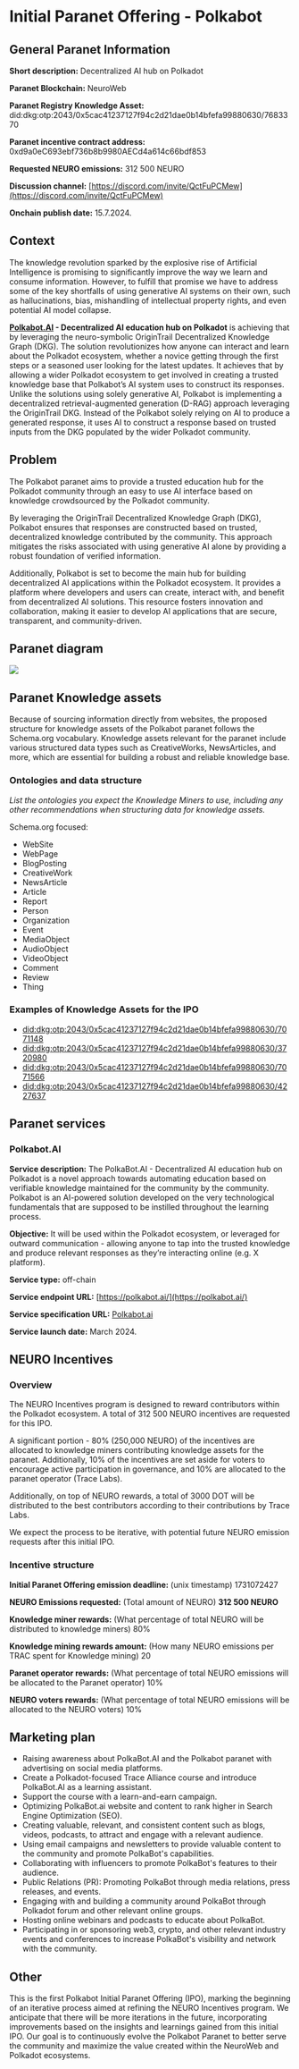 # Initial Paranet Offering - Polkabot


## General Paranet Information

**Short description:** Decentralized AI hub on Polkadot

**Paranet Blockchain:** NeuroWeb

**Paranet Registry Knowledge Asset:** did:dkg:otp:2043/0x5cac41237127f94c2d21dae0b14bfefa99880630/7683370

**Paranet incentive contract address:** 0xd9a0eC693ebf736b8b9980AECd4a614c66bdf853

**Requested NEURO emissions:** 312 500 NEURO

**Discussion channel:** [https://discord.com/invite/QctFuPCMew](https://discord.com/invite/QctFuPCMew)

**Onchain publish date:**  15.7.2024.


## Context

The knowledge revolution sparked by the explosive rise of Artificial Intelligence is promising to significantly improve the way we learn and consume information. However, to fulfill that promise we have to address some of the key shortfalls of using generative AI systems on their own, such as hallucinations, bias, mishandling of intellectual property rights, and even potential AI model collapse.

**[Polkabot.AI](http://Polkabot.AI) - Decentralized AI education hub on Polkadot** is achieving that by leveraging the neuro-symbolic OriginTrail Decentralized Knowledge Graph (DKG). The solution revolutionizes how anyone can interact and learn about the Polkadot ecosystem, whether a novice getting through the first steps or a seasoned user looking for the latest updates. It achieves that by allowing a wider Polkadot ecosystem to get involved in creating a trusted knowledge base that Polkabot’s AI system uses to construct its responses. Unlike the solutions using solely generative AI, Polkabot is implementing a decentralized retrieval-augmented generation (D-RAG) approach leveraging the OriginTrail DKG. Instead of the Polkabot solely relying on AI to produce a generated response, it uses AI to construct a response based on trusted inputs from the DKG populated by the wider Polkadot community. 


## Problem

The Polkabot paranet aims to provide a trusted education hub for the Polkadot community through an easy to use AI interface based on knowledge crowdsourced by the Polkadot community.

By leveraging the OriginTrail Decentralized Knowledge Graph (DKG), Polkabot ensures that responses are constructed based on trusted, decentralized knowledge contributed by the community. This approach mitigates the risks associated with using generative AI alone by providing a robust foundation of verified information.

Additionally, Polkabot is set to become the main hub for building decentralized AI applications within the Polkadot ecosystem. It provides a platform where developers and users can create, interact with, and benefit from decentralized AI solutions. This resource fosters innovation and collaboration, making it easier to develop AI applications that are secure, transparent, and community-driven.


## Paranet diagram


![](./dkg.png)



## Paranet Knowledge assets

Because of sourcing information directly from websites, the proposed structure for knowledge assets of the Polkabot paranet follows the Schema.org vocabulary. Knowledge assets relevant for the paranet include various structured data types such as CreativeWorks, NewsArticles, and more, which are essential for building a robust and reliable knowledge base.


### Ontologies and data structure

_List the ontologies you expect the Knowledge Miners to use, including any other recommendations when structuring data for knowledge assets._

Schema.org focused:
* WebSite
* WebPage
* BlogPosting
* CreativeWork
* NewsArticle
* Article
* Report
* Person
* Organization
* Event
* MediaObject
* AudioObject
* VideoObject
* Comment
* Review
* Thing


### Examples of Knowledge Assets for the IPO

* [did:dkg:otp:2043/0x5cac41237127f94c2d21dae0b14bfefa99880630/7071148](https://dkg.origintrail.io/explore?ual=did:dkg:otp:2043/0x5cac41237127f94c2d21dae0b14bfefa99880630/7071148)
* [did:dkg:otp:2043/0x5cac41237127f94c2d21dae0b14bfefa99880630/3720980](https://dkg.origintrail.io/explore?ual=did:dkg:otp:2043/0x5cac41237127f94c2d21dae0b14bfefa99880630/3720980)
* [did:dkg:otp:2043/0x5cac41237127f94c2d21dae0b14bfefa99880630/7071566](https://dkg.origintrail.io/explore?ual=did:dkg:otp:2043/0x5cac41237127f94c2d21dae0b14bfefa99880630/7071566)
* [did:dkg:otp:2043/0x5cac41237127f94c2d21dae0b14bfefa99880630/4227637](https://dkg.origintrail.io/explore?ual=did:dkg:otp:2043/0x5cac41237127f94c2d21dae0b14bfefa99880630/4227637)


## Paranet services


### Polkabot.AI 

**Service description:** The PolkaBot.AI - Decentralized AI education hub on Polkadot is a novel approach towards automating education based on verifiable knowledge maintained for the community by the community. Polkabot is an AI-powered solution developed on the very technological fundamentals that are supposed to be instilled throughout the learning process.

**Objective:** It will be used within the Polkadot ecosystem, or leveraged for outward communication - allowing anyone to tap into the trusted knowledge and produce relevant responses as they’re interacting online (e.g. X platform).

**Service type:** off-chain

**Service endpoint URL:** [https://polkabot.ai/](https://polkabot.ai/)

**Service specification URL:** [Polkabot.ai](https://docs.google.com/document/d/1hKX0hT1xm5jRrfOEnixYjY7zsVDEzpTD8BiHvpcxYQI/edit#heading=h.47kmd9au2r5q)

**Service launch date:** March 2024.


## NEURO Incentives

### Overview

The NEURO Incentives program is designed to reward contributors within the Polkadot ecosystem. A total of 312 500 NEURO incentives are requested for this IPO. 

A significant portion - 80% (250,000 NEURO) of the incentives are allocated to knowledge miners contributing knowledge assets for the paranet. Additionally, 10% of the incentives are set aside for voters to encourage active participation in governance, and 10% are allocated to the paranet operator (Trace Labs). 

Additionally, on top of NEURO rewards, a total of 3000 DOT will be distributed to the best contributors according to their contributions by Trace Labs.

We expect the process to be iterative, with potential future NEURO emission requests after this initial IPO.


### Incentive structure

**Initial Paranet Offering emission deadline:** (unix timestamp) 1731072427

**NEURO Emissions requested:** (Total amount of NEURO) **312 500 NEURO**

**Knowledge miner rewards:** (What percentage of total NEURO will be distributed to knowledge miners) 80%

**Knowledge mining rewards amount:** (How many NEURO emissions per TRAC spent for Knowledge mining) 20

**Paranet operator rewards:** (What percentage of total NEURO emissions will be allocated to the Paranet operator) 10%

**NEURO voters rewards:** (What percentage of total NEURO emissions will be allocated to the NEURO voters) 10%


## Marketing plan

* Raising awareness about PolkaBot.AI and the Polkabot paranet with advertising on social media platforms.
* Create a Polkadot-focused Trace Alliance course and introduce PolkaBot.AI as a learning assistant.
* Support the course with a learn-and-earn campaign.
* Optimizing PolkaBot.ai website and content to rank higher in Search Engine Optimization (SEO).
* Creating valuable, relevant, and consistent content such as blogs, videos, podcasts, to attract and engage with a relevant audience.
* Using email campaigns and newsletters to provide valuable content to the community and promote PolkaBot's capabilities.
* Collaborating with influencers to promote PolkaBot's features to their audience.
* Public Relations (PR): Promoting PolkaBot through media relations, press releases, and events.
* Engaging with and building a community around PolkaBot through Polkadot forum and other relevant online groups.
* Hosting online webinars and podcasts to educate about PolkaBot.
* Participating in or sponsoring web3, crypto, and other relevant industry events and conferences to increase PolkaBot's visibility and network with the community.

## Other

This is the first Polkabot Initial Paranet Offering (IPO), marking the beginning of an iterative process aimed at refining the NEURO Incentives program. We anticipate that there will be more iterations in the future, incorporating improvements based on the insights and learnings gained from this initial IPO. Our goal is to continuously evolve the Polkabot Paranet to better serve the community and maximize the value created within the NeuroWeb and Polkadot ecosystems.
